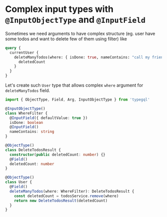 # Complex input types with `@InputObjectType` and `@InputField`

Sometimes we need arguments to have complex structure (eg. user have some todos and want to delete few of them using filter) like

```graphql
query {
  currentUser {
    deleteManyTodos(where: { isDone: true, nameContains: "call my friend" }) {
      deletedCount
    }
  }
}
```

Let's create such `User` type that allows complex `where` argument for `deleteManyTodos` field.

```ts
import { ObjectType, Field, Arg, InputObjectType } from 'typegql'

@InputObjectType()
class WhereFilter {
  @InputField({ defaultValue: true })
  isDone: boolean
  @InputField()
  nameContains: string
}

@ObjectType()
class DeleteTodosResult {
  constructor(public deletedCount: number) {}
  @Field()
  deletedCount: number
}

@ObjectType()
class User {
  @Field()
  deleteManyTodos(where: WhereFilter): DeleteTodosResult {
    const deletedCount = todosService.remove(where)
    return new DeleteTodosResult(deletedCount)
  }
}
```

